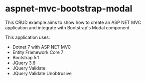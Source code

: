 # aspnet-mvc-bootstrap-modal
This CRUD example aims to show how to create an ASP NET MVC application and integrate with Bootstrap's Modal component.

This application uses: 
- Dotnet 7 with ASP NET MVC
- Entity Framework Core 7
- Bootstrap 5.1
- JQuery 3.6
- JQuery Validate
- JQuery Validate Unobtrusive